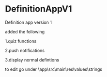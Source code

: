 # DefinitionAppV1

Definition app version 1

added the following

1.quiz functions

2.push notifications

3.display normal defintions


to edit go under \app\src\main\res\values\strings